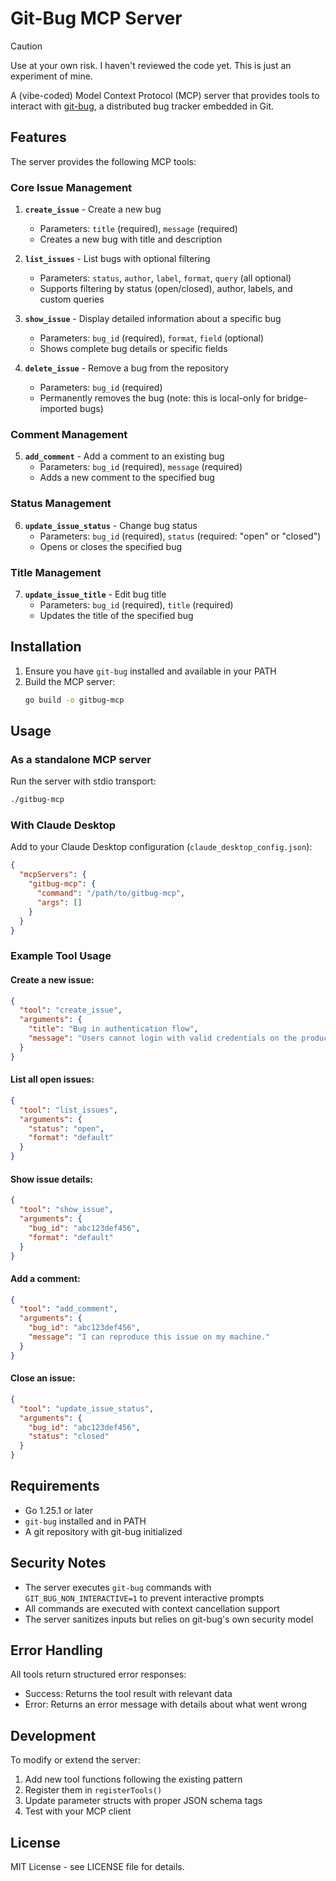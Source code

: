 # Git-Bug MCP Server

> [!CAUTION]
> Use at your own risk.
> I haven't reviewed the code yet. This is just an experiment of mine.

A (vibe-coded) Model Context Protocol (MCP) server that provides tools to interact with [git-bug](https://github.com/git-bug/git-bug), a distributed bug tracker embedded in Git.

## Features

The server provides the following MCP tools:

### Core Issue Management

1. **`create_issue`** - Create a new bug
   - Parameters: `title` (required), `message` (required)
   - Creates a new bug with title and description

2. **`list_issues`** - List bugs with optional filtering
   - Parameters: `status`, `author`, `label`, `format`, `query` (all optional)
   - Supports filtering by status (open/closed), author, labels, and custom queries

3. **`show_issue`** - Display detailed information about a specific bug
   - Parameters: `bug_id` (required), `format`, `field` (optional)
   - Shows complete bug details or specific fields

4. **`delete_issue`** - Remove a bug from the repository
   - Parameters: `bug_id` (required)
   - Permanently removes the bug (note: this is local-only for bridge-imported bugs)

### Comment Management

5. **`add_comment`** - Add a comment to an existing bug
   - Parameters: `bug_id` (required), `message` (required)
   - Adds a new comment to the specified bug

### Status Management

6. **`update_issue_status`** - Change bug status
   - Parameters: `bug_id` (required), `status` (required: "open" or "closed")
   - Opens or closes the specified bug

### Title Management

7. **`update_issue_title`** - Edit bug title
   - Parameters: `bug_id` (required), `title` (required)
   - Updates the title of the specified bug

## Installation

1. Ensure you have `git-bug` installed and available in your PATH
2. Build the MCP server:
   ```bash
   go build -o gitbug-mcp
   ```

## Usage

### As a standalone MCP server

Run the server with stdio transport:
```bash
./gitbug-mcp
```

### With Claude Desktop

Add to your Claude Desktop configuration (`claude_desktop_config.json`):

```json
{
  "mcpServers": {
    "gitbug-mcp": {
      "command": "/path/to/gitbug-mcp",
      "args": []
    }
  }
}
```

### Example Tool Usage

#### Create a new issue:
```json
{
  "tool": "create_issue",
  "arguments": {
    "title": "Bug in authentication flow",
    "message": "Users cannot login with valid credentials on the production environment."
  }
}
```

#### List all open issues:
```json
{
  "tool": "list_issues",
  "arguments": {
    "status": "open",
    "format": "default"
  }
}
```

#### Show issue details:
```json
{
  "tool": "show_issue",
  "arguments": {
    "bug_id": "abc123def456",
    "format": "default"
  }
}
```

#### Add a comment:
```json
{
  "tool": "add_comment",
  "arguments": {
    "bug_id": "abc123def456",
    "message": "I can reproduce this issue on my machine."
  }
}
```

#### Close an issue:
```json
{
  "tool": "update_issue_status",
  "arguments": {
    "bug_id": "abc123def456",
    "status": "closed"
  }
}
```

## Requirements

- Go 1.25.1 or later
- `git-bug` installed and in PATH
- A git repository with git-bug initialized

## Security Notes

- The server executes `git-bug` commands with `GIT_BUG_NON_INTERACTIVE=1` to prevent interactive prompts
- All commands are executed with context cancellation support
- The server sanitizes inputs but relies on git-bug's own security model

## Error Handling

All tools return structured error responses:
- Success: Returns the tool result with relevant data
- Error: Returns an error message with details about what went wrong

## Development

To modify or extend the server:

1. Add new tool functions following the existing pattern
2. Register them in `registerTools()`
3. Update parameter structs with proper JSON schema tags
4. Test with your MCP client

## License

MIT License - see LICENSE file for details.
